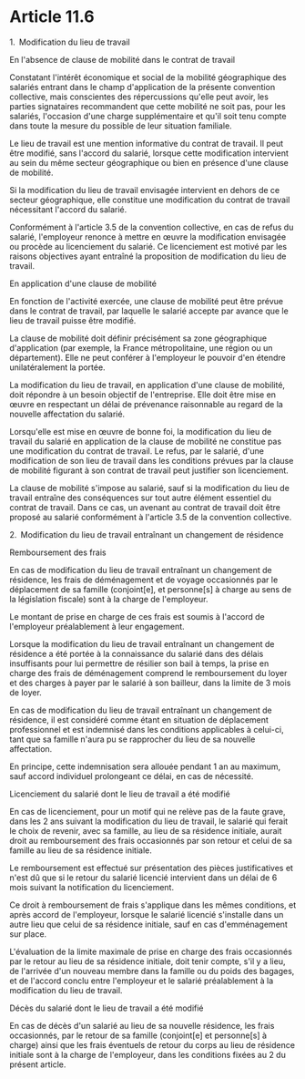 # Article 11.6

1. Modification du lieu de travail

En l'absence de clause de mobilité dans le contrat de travail

Constatant l'intérêt économique et social de la mobilité géographique des salariés entrant dans le champ d'application de la présente convention collective, mais conscientes des répercussions qu'elle peut avoir, les parties signataires recommandent que cette mobilité ne soit pas, pour les salariés, l'occasion d'une charge supplémentaire et qu'il soit tenu compte dans toute la mesure du possible de leur situation familiale.

Le lieu de travail est une mention informative du contrat de travail. Il peut être modifié, sans l'accord du salarié, lorsque cette modification intervient au sein du même secteur géographique ou bien en présence d'une clause de mobilité.

Si la modification du lieu de travail envisagée intervient en dehors de ce secteur géographique, elle constitue une modification du contrat de travail nécessitant l'accord du salarié.

Conformément à l'article 3.5 de la convention collective, en cas de refus du salarié, l'employeur renonce à mettre en œuvre la modification envisagée ou procède au licenciement du salarié. Ce licenciement est motivé par les raisons objectives ayant entraîné la proposition de modification du lieu de travail.

En application d'une clause de mobilité

En fonction de l'activité exercée, une clause de mobilité peut être prévue dans le contrat de travail, par laquelle le salarié accepte par avance que le lieu de travail puisse être modifié.

La clause de mobilité doit définir précisément sa zone géographique d'application (par exemple, la France métropolitaine, une région ou un département). Elle ne peut conférer à l'employeur le pouvoir d'en étendre unilatéralement la portée.

La modification du lieu de travail, en application d'une clause de mobilité, doit répondre à un besoin objectif de l'entreprise. Elle doit être mise en œuvre en respectant un délai de prévenance raisonnable au regard de la nouvelle affectation du salarié.

Lorsqu'elle est mise en œuvre de bonne foi, la modification du lieu de travail du salarié en application de la clause de mobilité ne constitue pas une modification du contrat de travail. Le refus, par le salarié, d'une modification de son lieu de travail dans les conditions prévues par la clause de mobilité figurant à son contrat de travail peut justifier son licenciement.

La clause de mobilité s'impose au salarié, sauf si la modification du lieu de travail entraîne des conséquences sur tout autre élément essentiel du contrat de travail. Dans ce cas, un avenant au contrat de travail doit être proposé au salarié conformément à l'article 3.5 de la convention collective.

2. Modification du lieu de travail entraînant un changement de résidence

Remboursement des frais

En cas de modification du lieu de travail entraînant un changement de résidence, les frais de déménagement et de voyage occasionnés par le déplacement de sa famille (conjoint[e], et personne[s] à charge au sens de la législation fiscale) sont à la charge de l'employeur.

Le montant de prise en charge de ces frais est soumis à l'accord de l'employeur préalablement à leur engagement.

Lorsque la modification du lieu de travail entraînant un changement de résidence a été portée à la connaissance du salarié dans des délais insuffisants pour lui permettre de résilier son bail à temps, la prise en charge des frais de déménagement comprend le remboursement du loyer et des charges à payer par le salarié à son bailleur, dans la limite de 3 mois de loyer.

En cas de modification du lieu de travail entraînant un changement de résidence, il est considéré comme étant en situation de déplacement professionnel et est indemnisé dans les conditions applicables à celui-ci, tant que sa famille n'aura pu se rapprocher du lieu de sa nouvelle affectation.

En principe, cette indemnisation sera allouée pendant 1 an au maximum, sauf accord individuel prolongeant ce délai, en cas de nécessité.

Licenciement du salarié dont le lieu de travail a été modifié

En cas de licenciement, pour un motif qui ne relève pas de la faute grave, dans les 2 ans suivant la modification du lieu de travail, le salarié qui ferait le choix de revenir, avec sa famille, au lieu de sa résidence initiale, aurait droit au remboursement des frais occasionnés par son retour et celui de sa famille au lieu de sa résidence initiale.

Le remboursement est effectué sur présentation des pièces justificatives et n'est dû que si le retour du salarié licencié intervient dans un délai de 6 mois suivant la notification du licenciement.

Ce droit à remboursement de frais s'applique dans les mêmes conditions, et après accord de l'employeur, lorsque le salarié licencié s'installe dans un autre lieu que celui de sa résidence initiale, sauf en cas d'emménagement sur place.

L'évaluation de la limite maximale de prise en charge des frais occasionnés par le retour au lieu de sa résidence initiale, doit tenir compte, s'il y a lieu, de l'arrivée d'un nouveau membre dans la famille ou du poids des bagages, et de l'accord conclu entre l'employeur et le salarié préalablement à la modification du lieu de travail.

Décès du salarié dont le lieu de travail a été modifié

En cas de décès d'un salarié au lieu de sa nouvelle résidence, les frais occasionnés, par le retour de sa famille (conjoint[e] et personne[s] à charge) ainsi que les frais éventuels de retour du corps au lieu de résidence initiale sont à la charge de l'employeur, dans les conditions fixées au 2 du présent article.


